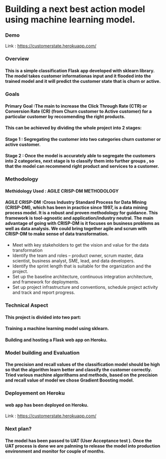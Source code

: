 # Building a next best action model using machine learning model.
### Demo 
Link : https://customerstate.herokuapp.com/
### Overview
#### This is a simple classification Flask app developed with sklearn library. The model takes customer informationas input and it flooded into the trained model and it will predict the customer state that is churn or active.
### Goals
#### Primary Goal :The main to increase the Click Through Rate (CTR) or Conversion Rate (CR) (from Churn customer to Active customer) for a particular customer by reccomending the right products.
#### This can be achieved by dividing the whole project into 2 stages:
#### Stage 1 : Segregating the customer into two categories churn customer or active customer.
#### Stage 2 : Once the model is accurately able to segregate the customers into 2 categories, next stage is to classify them into further groups , so that the model can recommend right product and services to a customer.
### Methodology
#### Methidology Used : AGILE CRISP-DM METHODOLOGY
#### AGILE CRISP-DM :Cross Industry Standard Process for Data Mining (CRISP-DM), which has been in practice since 1997, is a data mining process model. It is a robust and proven methodology for guidance. This framework is tool-agnostic and application/industry neutral. The main advantage of going with CRISP-DM is it focuses on business problems as well as data analysis. We could bring together agile and scrum with CRISP-DM to make sense of data transformation.
* Meet with key stakeholders to get the vision and value for the data transformation
* Identify the team and roles – product owner, scrum master, data scientist, business analyst, SME, lead, and data developers.
* Identify the sprint length that is suitable for the organization and the project.
* Set up the baseline architecture, continuous integration architecture, and framework for deployments.
* Set up project infrastructure and conventions, schedule project activity and track and report progress.
### Technical Aspect
#### This project is divided into two part:
#### Training a machine learning model using sklearn. 
#### Building and hosting a Flask web app on Heroku.
### Model building and Evaluation
#### The precision and recall values of the classification model should be high so that the algorithm learn better and classify the customer correctly. Tried various machine algorithams and methods, based on the precision and recall value of model we chose Gradient Boosting model.
### Deployement on Heroku
#### web app has been deployed on Heroku.
Link : https://customerstate.herokuapp.com/
### Next plan?
#### The model has been passed to UAT (User Acceptance test ). Once the UAT process is done we are palnning to release the model into production environment and monitor for couple of months.

